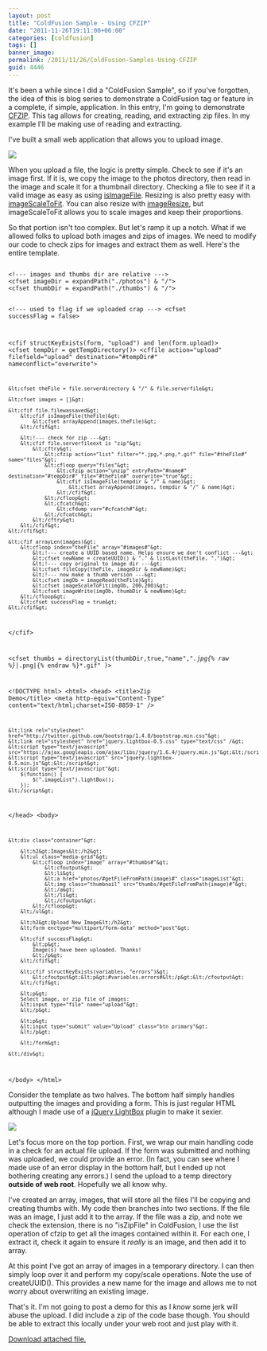 ```yaml
---
layout: post
title: "ColdFusion Sample - Using CFZIP"
date: "2011-11-26T19:11:00+06:00"
categories: [coldfusion]
tags: []
banner_image: 
permalink: /2011/11/26/ColdFusion-Samples-Using-CFZIP
guid: 4446
---
```


It's been a while since I did a "ColdFusion Sample", so if you've forgotten, the idea of this is blog series to demonstrate a ColdFusion tag or feature in a complete, if simple, application. In this entry, I'm going to demonstrate <a href="http://help.adobe.com/en_US/ColdFusion/9.0/CFMLRef/WSc3ff6d0ea77859461172e0811cbec22c24-7695.html">CFZIP</a>. This tag allows for creating, reading, and extracting zip files. In my example I'll be making use of reading and extracting.

<p/>
<!--more-->
I've built a small web application that allows you to upload image. 

<p>

 
<img src="https://static.raymondcamden.com/images/ScreenClip237.png" />

<p>

When you upload a file, the logic is pretty simple. Check to see if it's an image first. If it is, we copy the image to the photos directory, then read in the image and scale it for a thumbnail directory. Checking a file to see if it a valid image as easy as using <a href="http://help.adobe.com/en_US/ColdFusion/9.0/CFMLRef/WSc3ff6d0ea77859461172e0811cbec22c24-7978.html">isImageFile</a>. Resizing is also pretty easy with <a href="http://help.adobe.com/en_US/ColdFusion/9.0/CFMLRef/WSc3ff6d0ea77859461172e0811cbec22c24-7975.html">imageScaleToFit</a>. You can also resize with <a href="http://help.adobe.com/en_US/ColdFusion/9.0/CFMLRef/WSc3ff6d0ea77859461172e0811cbec22c24-7961.html">imageResize</a>, but imageScaleToFit allows you to scale images and keep their proportions. 

<p>

So that portion isn't too complex. But let's ramp it up a notch. What if we allowed folks to upload both images and zips of images. We need to modify our code to check zips for images and extract them as well. Here's the entire template. 

<p>

<code>
&lt;!--- images and thumbs dir are relative ---&gt;
&lt;cfset imageDir = expandPath("./photos") & "/"&gt;
&lt;cfset thumbDir = expandPath("./thumbs") & "/"&gt;

&lt;!--- used to flag if we uploaded crap ---&gt;
&lt;cfset successFlag = false&gt;

&lt;cfif structKeyExists(form, "upload") and len(form.upload)&gt;
	&lt;cfset tempDir = getTempDirectory()&gt;
	&lt;cffile action="upload" filefield="upload" destination="#tempDir#" nameconflict="overwrite"&gt;

	&lt;cfset theFile = file.serverdirectory & "/" & file.serverfile&gt;

	&lt;cfset images = []&gt;

	&lt;cfif file.filewassaved&gt;
		&lt;cfif isImageFile(theFile)&gt;
			&lt;cfset arrayAppend(images,theFile)&gt;
		&lt;/cfif&gt;

		&lt;!--- check for zip ---&gt;
		&lt;cfif file.serverfileext is "zip"&gt;
			&lt;cftry&gt;
				&lt;cfzip action="list" filter="*.jpg,*.png,*.gif" file="#theFile#" name="files"&gt;
				&lt;cfloop query="files"&gt;
					&lt;cfzip action="unzip" entryPath="#name#" destination="#tempDir#" file="#theFile#" overwrite="true"&gt;
					&lt;cfif isImageFile(tempdir & "/" & name)&gt;
						&lt;cfset arrayAppend(images, tempdir & "/" & name)&gt;
					&lt;/cfif&gt;
				&lt;/cfloop&gt;
				&lt;cfcatch&gt;
					&lt;cfdump var="#cfcatch#"&gt;
				&lt;/cfcatch&gt;
			&lt;/cftry&gt;
		&lt;/cfif&gt;
	&lt;/cfif&gt;

	&lt;cfif arrayLen(images)&gt;
		&lt;cfloop index="theFile" array="#images#"&gt;
			&lt;!--- create a UUID based name. Helps ensure we don't conflict ---&gt;
			&lt;cfset newName = createUUID() & "." & listLast(theFile, ".")&gt;
			&lt;!--- copy original to image dir ---&gt;
			&lt;cfset fileCopy(theFile, imageDir & newName)&gt;
			&lt;!--- now make a thumb version ---&gt;
			&lt;cfset imgOb = imageRead(theFile)&gt;
			&lt;cfset imageScaleToFit(imgOb, 200,200)&gt;
			&lt;cfset imageWrite(imgOb, thumbDir & newName)&gt;
		&lt;/cfloop&gt;
		&lt;cfset successFlag = true&gt;
	&lt;/cfif&gt;

&lt;/cfif&gt;

&lt;cfset thumbs = directoryList(thumbDir,true,"name","*.jpg{% raw %}|*.png|{% endraw %}*.gif" )&gt;

&lt;!DOCTYPE html&gt;
&lt;html&gt;
&lt;head&gt;
    &lt;title&gt;Zip Demo&lt;/title&gt;
	&lt;meta http-equiv="Content-Type" content="text/html;charset=ISO-8859-1" /&gt;	

	&lt;link rel="stylesheet" href="http://twitter.github.com/bootstrap/1.4.0/bootstrap.min.css"&gt;
	&lt;link rel="stylesheet" href="jquery.lightbox-0.5.css" type="text/css" /&gt;
	&lt;script type="text/javascript" src="https://ajax.googleapis.com/ajax/libs/jquery/1.6.4/jquery.min.js"&gt;&lt;/script&gt;
	&lt;script type="text/javascript" src="jquery.lightbox-0.5.min.js"&gt;&lt;/script&gt;
	&lt;script type="text/javascript"&gt;
		$(function() {
			$(".imageList").lightBox();
		});	
	&lt;/script&gt;
&lt;/head&gt;
&lt;body&gt;

	&lt;div class="container"&gt;
	
		&lt;h2&gt;Images&lt;/h2&gt;
		&lt;ul class="media-grid"&gt;
			&lt;cfloop index="image" array="#thumbs#"&gt;
				&lt;cfoutput&gt;
				&lt;li&gt;
				&lt;a href="photos/#getFileFromPath(image)#" class="imageList"&gt;
				&lt;img class="thumbnail" src="thumbs/#getFileFromPath(image)#"&gt;
				&lt;/a&gt;
				&lt;/li&gt;
				&lt;/cfoutput&gt;
			&lt;/cfloop&gt;
		&lt;/ul&gt;

		&lt;h2&gt;Upload New Image&lt;/h2&gt;
		&lt;form enctype="multipart/form-data" method="post"&gt;
		
		&lt;cfif successFlag&gt;
			&lt;p&gt;
			Image(s) have been uploaded. Thanks!
			&lt;/p&gt;
		&lt;/cfif&gt;
		
		&lt;cfif structKeyExists(variables, "errors")&gt;
			&lt;cfoutput&gt;&lt;p&gt;#variables.errors#&lt;/p&gt;&lt;/cfoutput&gt;
		&lt;/cfif&gt;
		
		&lt;p&gt;
		Select image, or zip file of images: 
		&lt;input type="file" name="upload"&gt;
		&lt;/p&gt;
		
		&lt;p&gt;
		&lt;input type="submit" value="Upload" class="btn primary"&gt;
		&lt;/p&gt;
		
		&lt;/form&gt;

	&lt;/div&gt;

&lt;/body&gt;
&lt;/html&gt;
</code>

<p>

Consider the template as two halves. The bottom half simply handles outputting the images and providing a form. This is just regular HTML although I made use of a <a href="http://leandrovieira.com/projects/jquery/lightbox/">jQuery LightBox</a> plugin to make it sexier.

<p>

<img src="https://static.raymondcamden.com/images/cfjedi/ScreenClip238.png" />

Let's focus more on the top portion. First, we wrap our main handling code in a check for an actual file upload. If the form was submitted and nothing was uploaded, we could provide an error. (In fact, you can see where I made use of an error display in the bottom half, but I ended up not bothering creating any errors.) I send the upload to a temp directory <b>outside of web root</b>. Hopefully we all know why. 

<p>

I've created an array, images, that will store all the files I'll be copying and creating thumbs with. My code then branches into two sections. If the file was an image, I just add it to the array. If the file was a zip, and note we check the extension, there is no "isZipFile" in ColdFusion, I use the list operation of cfzip to get all the images contained within it. For each one, I extract it, check it again to ensure it <i>really</i> is an image, and then add it to array.

<p>

At this point I've got an array of images in a temporary directory. I can then simply loop over it and perform my copy/scale operations. Note the use of createUUID(). This provides a new name for the image and allows me to not worry about overwriting an existing image. 

<p>

That's it. I'm not going to post a demo for this as I <i>know</i> some jerk will abuse the upload. I did include a zip of the code base though. You should be able to extract this locally under your web root and just play with it.<p><a href='enclosures/C{% raw %}%3A%{% endraw %}5Chosts{% raw %}%5C2009%{% endraw %}2Ecoldfusionjedi{% raw %}%2Ecom%{% endraw %}5Cenclosures{% raw %}%2Fzipdemo%{% endraw %}2Ezip'>Download attached file.</a></p>